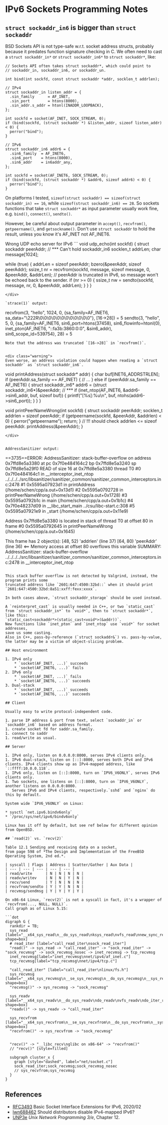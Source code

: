 # IPv6 Sockets Programming Notes

## `struct sockaddr_in6` is bigger than `struct sockaddr`

BSD Sockets API is not type-safe w.r.t. socket address structs,
probably because it predates function signature checking in C.
We often need to cast a `struct sockaddr_in*` or `struct sockaddr_in6*` to `struct sockaddr*`, like:

```
// Sockets API often takes struct sockaddr*, which could point to
// sockaddr_in, sockaddr_in6, or sockaddr_un.

int bind(int sockfd, const struct sockaddr *addr, socklen_t addrlen);
```

```
// IPv4
struct sockaddr_in listen_addr = {
  .sin_family      = AF_INET,
  .sin_port        = htons(8000),
  .sin_addr.s_addr = htonl(INADDR_LOOPBACK),
};

int sockfd = socket(AF_INET, SOCK_STREAM, 0);
if (bind(sockfd, (struct sockaddr *) &listen_addr, sizeof listen_addr) < 0) {
  perror("bind");
}
```

```
// IPv6
struct sockaddr_in6 addr6 = {
  .sin6_family  = AF_INET6,
  .sin6_port    = htons(8000),
  .sin6_addr    = in6addr_any,
};

int sockfd = socket(AF_INET6, SOCK_STREAM, 0);
if (bind(sockfd, (struct sockaddr *) &addr6, sizeof addr6) < 0) {
  perror("bind");
}
```

On platforms I tested, `sizeof(struct sockaddr) == sizeof(struct sockaddr_in) == 16`,
while `sizeof(struct sockaddr_in6) == 28`.
So sockets functions that take `struct sockaddr*` as input parameter usually work fine, e.g.
`bind()`, `connect()`, `sendto()`.

However, be careful about output parameter in `accept()`, `recvfrom()`, `getpeername()`, and `getsockname()`.
Don't use `struct sockaddr` to hold the result, unless you know it's AF_INET not AF_INET6.

<div class="warning">
Wrong UDP echo server for IPv6
```
void udp_echo(int sockfd)
{
  struct sockaddr peerAddr;  // *** Can't hold sockaddr_in6
  socklen_t addrLen;
  char message[1024];

  while (true) {
    addrLen = sizeof peerAddr;
    bzero(&peerAddr, sizeof peerAddr);
    ssize_t nr = recvfrom(sockfd, message, sizeof message, 0, &peerAddr, &addrLen);
    // peerAddr is truncated in IPv6, so message won't be echoed back to the sender.
    if (nr >= 0) {
      ssize_t nw = sendto(sockfd, message, nr, 0, &peerAddr, addrLen);
    }
  }
}
```
</div>

`strace(1)` output:
```
recvfrom(3, "hello", 1024, 0, {sa_family=AF_INET6, sa_data="\222R\0\0\0\0\0\0\0\0\0\0\0\0"}, [16->28]) = 5
sendto(3, "hello", 5, 0, {sa_family=AF_INET6, sin6_port=htons(37458), sin6_flowinfo=htonl(0), inet_pton(AF_INET6, "::fa3b:3860:0:0", &sin6_addr), sin6_scope_id=539754}, 28) = 5
```
Note that the address was truncated `[16->28]` in `recvfrom()`.


<div class="warning">
Even worse, an address violation could happen when reading a `struct sockaddr` as `struct sockaddr_in6`.
```
void printAddress(struct sockaddr* addr)
{
  char buf[INET6_ADDRSTRLEN];
  if (peerAddr.sa_family == AF_INET) {
    // ...
  } else if (peerAddr.sa_family == AF_INET6) {
    struct sockaddr_in6* addr6 = (struct sockaddr_in6*)&peerAddr;  // ***
    if (inet_ntop(AF_INET6, &addr6->sin6_addr, buf, sizeof buf)) {
      printf("[%s]:%u\n", buf, ntohs(addr6->sin6_port));
    }
  }
}

void printPeerNameWrong(int sockfd)
{
  struct sockaddr peerAddr;
  socklen_t addrlen = sizeof peerAddr;
  if (getpeername(sockfd, &peerAddr, &addrlen) < 0) {
    perror("getpeername");
    return;
  }
  // !!! should check addrlen <= sizeof peerAddr.
  printAddress(&peerAddr);
}

```
</div>


AddressSanitizer output:
```
==3735==ERROR: AddressSanitizer: stack-buffer-overflow on address 0x7ffd8e5a3380 at pc 0x7f0e484164c2 bp 0x7ffd8e5a3240 sp 0x7ffd8e5a29f0
READ of size 16 at 0x7ffd8e5a3380 thread T0
    #0 0x7f0e484164c1 in __interceptor_inet_ntop ../../../../src/libsanitizer/sanitizer_common/sanitizer_common_interceptors.inc:2478
    #1 0x5595a07923d1 in printAddress (/home/schen/cpp/a.out+0x13d1)
    #2 0x5595a0792728 in printPeerNameWrong (/home/schen/cpp/a.out+0x1728)
    #3 0x5595a0792b1c in main (/home/schen/cpp/a.out+0x1b1c)
    #4 0x7f0e48237d09 in __libc_start_main ../csu/libc-start.c:308
    #5 0x5595a07921e9 in _start (/home/schen/cpp/a.out+0x11e9)

Address 0x7ffd8e5a3380 is located in stack of thread T0 at offset 80 in frame
    #0 0x5595a0792645 in printPeerNameWrong (/home/schen/cpp/a.out+0x1645)

  This frame has 2 object(s):
    [48, 52) 'addrlen' (line 37)
    [64, 80) 'peerAddr' (line 36) <== Memory access at offset 80 overflows this variable
SUMMARY: AddressSanitizer: stack-buffer-overflow ../../../../src/libsanitizer/sanitizer_common/sanitizer_common_interceptors.inc:2478 in __interceptor_inet_ntop
```

This stack buffer overflow is not detected by Valgrind, instead, the program prints some
truncated address like `2601:647:4500:32bd::` when it should print `2601:647:4500:32bd:8a51:xxff:fexx:xxxx`.

In both cases above, `struct sockaddr_storage` should be used instead.

A `reinterpret_cast` is usually needed in C++, or two `static_cast`
from `struct sockaddr_in*` to `void*`, then to `struct sockaddr*`, like this:
`static_cast<sockaddr*>(static_cast<void*>(&addr))`.
New functions like `inet_pton` and `inet_ntop` use `void*` for socket addresses,
save us some casting.
Also in C++, pass-by-reference (`struct sockaddr&`) vs. pass-by-value,
the latter may be a victim of object-slicing problem.

## Host environment

1. IPv4 only
    * `socket(AF_INET, ...)` succeeds
    * `socket(AF_INET6, ...)` fails
2. IPv6 only
    * `socket(AF_INET, ...)` fails
    * `socket(AF_INET6, ...)` succeeds
3. Dual-stack
    * `socket(AF_INET, ...)` succeeds
    * `socket(AF_INET6, ...)` succeeds

## Client

Usually easy to write protocol-independent code.

1. parse IP address & port from text, select `sockaddr_in` or `sockaddr_in6` based on address format.
1. create socket fd for saddr.sa_family.
1. connect to saddr
1. read/write as usual.

## Server

1. IPv4 only, listen on 0.0.0.0:8000, serves IPv4 clients only.
1. IPv6 dual-stack, listen on [::]:8000, serves both IPv4 and IPv6 clients. IPv4 clients show up as IPv4-mapped address, like `::ffff:10.0.0.118`.
1. IPv6 only, listen on [::]:8000, turn on `IPV6_V6ONLY`, serves IPv6 clients only.
1. Two sockets, one listens on [::]:8000, turn on `IPV6_V6ONLY`, another listens on 0.0.0.0:8000.
   Serves IPv6 and IPv4 clients, respectively.`sshd` and `nginx` do this by default.

System wide `IPV6_V6ONLY` on Linux:

* sysctl `net.ipv6.bindv6only`
* `/proc/sys/net/ipv6/bindv6only`

Linux has it off by default, but see ref below for different opinion from OpenBSD.

## `read(2)` vs. `recv(2)`

Table 12.1 Sending and receiving data on a socket,
from page 598 of *The Design and Implementation of the FreeBSD Operating System, 2nd ed.*.

| syscall | Flags | Address | Scatter/Gather | Aux Data |
| --- | --- | --- | --- | --- |
| read/write      | N | N | N | N |
| readv/writev    | N | N | Y | N |
| recv/send       | Y | N | N | N |
| recvfrom/sendto | Y | Y | N | N |
| recvmsg/sendmsg | Y | Y | Y | Y |

On x86-64 Linux, `recv(2)` is not a syscall in fact, it's a wrapper of `recvfrom(..., NULL, NULL)`.
Call graph as of Linux 5.15:

```dot
digraph G {
  rankdir = TB;
  sys_read [label="__x64_sys_read\n__do_sys_read\nksys_read\nvfs_read\nnew_sync_read\n\nfs/read_write.c", shape=box]
  # read_iter [label="call_read_iter\nsock_read_iter"]
  "read()" -> sys_read -> "call_read_iter" -> "sock_read_iter" -> "sock_recvmsg" -> sock_recvmsg_nosec -> inet_recvmsg -> tcp_recvmsg
  inet_recvmsg[label="inet_recvmsg\nnet/ipv4/af_inet.c"]
  tcp_recvmsg[label="tcp_recvmsg\nnet/ipv4/tcp.c"]

  "call_read_iter" [label="call_read_iter\nlinux/fs.h"]
  sys_recvmsg [label="__x64_sys_recvmsg\n__se_sys_recvmsg\n__do_sys_recvmsg\n__sys_recvmsg\n\nnet/socket.c", shape=box]
  "recvmsg()" -> sys_recvmsg -> "sock_recvmsg"

  sys_readv [label="__x64_sys_readv\n__do_sys_readv\ndo_readv\nvfs_readv\ndo_iter_read\ndo_iter_readv_writev\n\nfs/read_write.c", shape=box]
  "readv()" -> sys_readv -> "call_read_iter"

  sys_recvfrom [label="__x64_sys_recvfrom\n__se_sys_recvfrom\n__do_sys_recvfrom\n__sys_recvfrom\n\nnet/socket.c", shape=box]
  "recvfrom()" -> sys_recvfrom -> "sock_recvmsg"


  "recv()" -> "__libc_recv\nglibc on x86-64" -> "recvfrom()"
  // "recv()" [style=filled]

  subgraph cluster_x {
    graph [style="dashed", label="net/socket.c"]
    sock_read_iter;sock_recvmsg;sock_recvmsg_nosec
    // sys_recvfrom;sys_recvmsg
  }
}
```

## References

* [RFC3493](https://tools.ietf.org/html/rfc3493) Basic Socket Interface Extensions for IPv6, 2020/02
* [lwn688462](https://lwn.net/Articles/688462/) Should distributors disable IPv4-mapped IPv6?
* [UNP3e](http://unpbook.com/) _Unix Network Programming 3/e_, Chapter 12.


